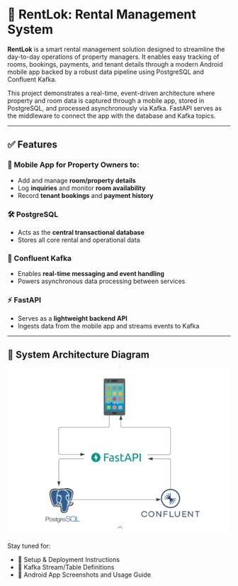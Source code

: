 # 📱 RentLok: Rental Management System

**RentLok** is a smart rental management solution designed to streamline the day-to-day operations of property managers. It enables easy tracking of rooms, bookings, payments, and tenant details through a modern Android mobile app backed by a robust data pipeline using PostgreSQL and Confluent Kafka.

This project demonstrates a real-time, event-driven architecture where property and room data is captured through a mobile app, stored in PostgreSQL, and processed asynchronously via Kafka. FastAPI serves as the middleware to connect the app with the database and Kafka topics.

---

## ✅ Features

### 📲 Mobile App for Property Owners to:
- Add and manage **room/property details**
- Log **inquiries** and monitor **room availability**
- Record **tenant bookings** and **payment history**

### 🛠️ PostgreSQL
- Acts as the **central transactional database**
- Stores all core rental and operational data

### 🔄 Confluent Kafka
- Enables **real-time messaging and event handling**
- Powers asynchronous data processing between services

### ⚡ FastAPI
- Serves as a **lightweight backend API**
- Ingests data from the mobile app and streams events to Kafka

---
## 🔧 System Architecture Diagram
<div align="center">
  <img src="DataFlow.JPG" width="550">
</div>


Stay tuned for:
- 🚀 Setup & Deployment Instructions
- 📡 Kafka Stream/Table Definitions
- 📲 Android App Screenshots and Usage Guide
